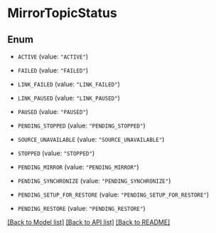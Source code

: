 # MirrorTopicStatus

## Enum


* `ACTIVE` (value: `"ACTIVE"`)

* `FAILED` (value: `"FAILED"`)

* `LINK_FAILED` (value: `"LINK_FAILED"`)

* `LINK_PAUSED` (value: `"LINK_PAUSED"`)

* `PAUSED` (value: `"PAUSED"`)

* `PENDING_STOPPED` (value: `"PENDING_STOPPED"`)

* `SOURCE_UNAVAILABLE` (value: `"SOURCE_UNAVAILABLE"`)

* `STOPPED` (value: `"STOPPED"`)

* `PENDING_MIRROR` (value: `"PENDING_MIRROR"`)

* `PENDING_SYNCHRONIZE` (value: `"PENDING_SYNCHRONIZE"`)

* `PENDING_SETUP_FOR_RESTORE` (value: `"PENDING_SETUP_FOR_RESTORE"`)

* `PENDING_RESTORE` (value: `"PENDING_RESTORE"`)


[[Back to Model list]](../README.md#documentation-for-models) [[Back to API list]](../README.md#documentation-for-api-endpoints) [[Back to README]](../README.md)


